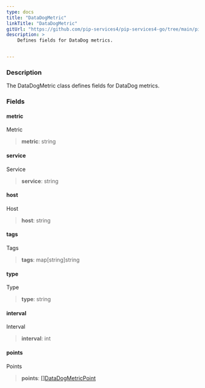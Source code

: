 ```yaml
---
type: docs
title: "DataDogMetric"
linkTitle: "DataDogMetric"
gitUrl: "https://github.com/pip-services4/pip-services4-go/tree/main/pip-services4-datadog-go"
description: >
    Defines fields for DataDog metrics.


---
```


### Description

The DataDogMetric class defines fields for DataDog metrics.


### Fields

<span class="hide-title-link">

#### metric
Metric
> **metric**: string
#### service
Service
> **service**: string
#### host
Host
> **host**: string
#### tags
Tags
> **tags**: map[string]string
#### type
Type
> **type**: string
#### interval
Interval
> **interval**: int
#### points
Points
> **points**: [[]DataDogMetricPoint](../datadog_metric_point)

</span>

